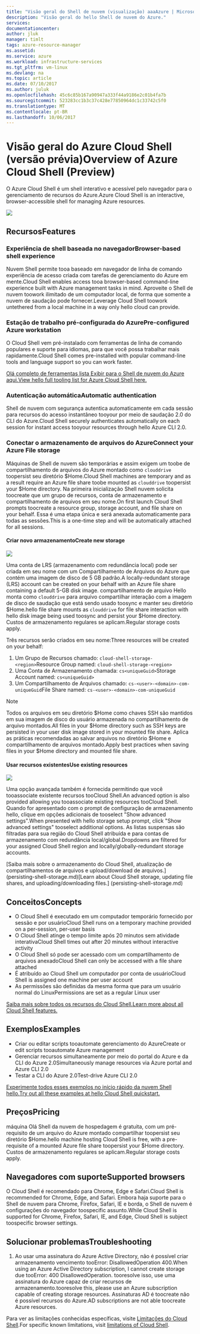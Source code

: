 ```yaml
---
title: "Visão geral do Shell de nuvem (visualização) aaaAzure | Microsoft Docs"
description: "Visão geral do hello Shell de nuvem do Azure."
services: 
documentationcenter: 
author: jluk
manager: timlt
tags: azure-resource-manager
ms.assetid: 
ms.service: azure
ms.workload: infrastructure-services
ms.tgt_pltfrm: vm-linux
ms.devlang: na
ms.topic: article
ms.date: 07/10/2017
ms.author: juluk
ms.openlocfilehash: 45c6c85b167a90947a333f44a9186e2c01b4fa7b
ms.sourcegitcommit: 523283cc1b3c37c428e77850964dc1c33742c5f0
ms.translationtype: MT
ms.contentlocale: pt-BR
ms.lasthandoff: 10/06/2017
---
```

# <a name="overview-of-azure-cloud-shell-preview"></a><span data-ttu-id="42242-103">Visão geral do Azure Cloud Shell (versão prévia)</span><span class="sxs-lookup"><span data-stu-id="42242-103">Overview of Azure Cloud Shell (Preview)</span></span>
<span data-ttu-id="42242-104">O Azure Cloud Shell é um shell interativo e acessível pelo navegador para o gerenciamento de recursos do Azure.</span><span class="sxs-lookup"><span data-stu-id="42242-104">Azure Cloud Shell is an interactive, browser-accessible shell for managing Azure resources.</span></span>

![](media/overview-pic.png)

## <a name="features"></a><span data-ttu-id="42242-105">Recursos</span><span class="sxs-lookup"><span data-stu-id="42242-105">Features</span></span>
### <a name="browser-based-shell-experience"></a><span data-ttu-id="42242-106">Experiência de shell baseada no navegador</span><span class="sxs-lookup"><span data-stu-id="42242-106">Browser-based shell experience</span></span>
<span data-ttu-id="42242-107">Nuvem Shell permite tooa baseado em navegador de linha de comando experiência de acesso criada com tarefas de gerenciamento do Azure em mente.</span><span class="sxs-lookup"><span data-stu-id="42242-107">Cloud Shell enables access tooa browser-based command-line experience built with Azure management tasks in mind.</span></span> <span data-ttu-id="42242-108">Aproveite o Shell de nuvem toowork ilimitado de um computador local, de forma que somente a nuvem de saudação pode fornecer.</span><span class="sxs-lookup"><span data-stu-id="42242-108">Leverage Cloud Shell toowork untethered from a local machine in a way only hello cloud can provide.</span></span>

### <a name="pre-configured-azure-workstation"></a><span data-ttu-id="42242-109">Estação de trabalho pré-configurada do Azure</span><span class="sxs-lookup"><span data-stu-id="42242-109">Pre-configured Azure workstation</span></span>
<span data-ttu-id="42242-110">O Cloud Shell vem pré-instalado com ferramentas de linha de comando populares e suporte para idiomas, para que você possa trabalhar mais rapidamente.</span><span class="sxs-lookup"><span data-stu-id="42242-110">Cloud Shell comes pre-installed with popular command-line tools and language support so you can work faster.</span></span>

[<span data-ttu-id="42242-111">Olá completo de ferramentas lista Exibir para o Shell de nuvem do Azure aqui.</span><span class="sxs-lookup"><span data-stu-id="42242-111">View hello full tooling list for Azure Cloud Shell here.</span></span>](features.md#tools)

### <a name="automatic-authentication"></a><span data-ttu-id="42242-112">Autenticação automática</span><span class="sxs-lookup"><span data-stu-id="42242-112">Automatic authentication</span></span>
<span data-ttu-id="42242-113">Shell de nuvem com segurança autentica automaticamente em cada sessão para recursos do acesso instantâneo tooyour por meio de saudação 2.0 do CLI do Azure.</span><span class="sxs-lookup"><span data-stu-id="42242-113">Cloud Shell securely authenticates automatically on each session for instant access tooyour resources through hello Azure CLI 2.0.</span></span>

### <a name="connect-your-azure-file-storage"></a><span data-ttu-id="42242-114">Conectar o armazenamento de arquivos do Azure</span><span class="sxs-lookup"><span data-stu-id="42242-114">Connect your Azure File storage</span></span>
<span data-ttu-id="42242-115">Máquinas de Shell de nuvem são temporárias e assim exigem um toobe de compartilhamento de arquivos do Azure montado como `clouddrive` toopersist seu diretório $Home.</span><span class="sxs-lookup"><span data-stu-id="42242-115">Cloud Shell machines are temporary and as a result require an Azure file share toobe mounted as `clouddrive` toopersist your $Home directory.</span></span>
<span data-ttu-id="42242-116">Na primeira inicialização Shell nuvem solicita toocreate que um grupo de recursos, conta de armazenamento e compartilhamento de arquivos em seu nome.</span><span class="sxs-lookup"><span data-stu-id="42242-116">On first launch Cloud Shell prompts toocreate a resource group, storage account, and file share on your behalf.</span></span> <span data-ttu-id="42242-117">Essa é uma etapa única e será anexada automaticamente para todas as sessões.</span><span class="sxs-lookup"><span data-stu-id="42242-117">This is a one-time step and will be automatically attached for all sessions.</span></span> 

#### <a name="create-new-storage"></a><span data-ttu-id="42242-118">Criar novo armazenamento</span><span class="sxs-lookup"><span data-stu-id="42242-118">Create new storage</span></span>
![](media/basic-storage.png)

<span data-ttu-id="42242-119">Uma conta de LRS (armazenamento com redundância local) pode ser criada em seu nome com um Compartilhamento de Arquivos do Azure que contém uma imagem de disco de 5 GB padrão.</span><span class="sxs-lookup"><span data-stu-id="42242-119">A locally-redundant storage (LRS) account can be created on your behalf with an Azure file share containing a default 5-GB disk image.</span></span> <span data-ttu-id="42242-120">compartilhamento de arquivo Hello monta como `clouddrive` para arquivo compartilhar interação com a imagem de disco de saudação que está sendo usado toosync e manter seu diretório $Home.</span><span class="sxs-lookup"><span data-stu-id="42242-120">hello file share mounts as `clouddrive` for file share interaction with hello disk image being used toosync and persist your $Home directory.</span></span> <span data-ttu-id="42242-121">Custos de armazenamento regulares se aplicam.</span><span class="sxs-lookup"><span data-stu-id="42242-121">Regular storage costs apply.</span></span>

<span data-ttu-id="42242-122">Três recursos serão criados em seu nome:</span><span class="sxs-lookup"><span data-stu-id="42242-122">Three resources will be created on your behalf:</span></span>
1. <span data-ttu-id="42242-123">Um Grupo de Recursos chamado: `cloud-shell-storage-<region>`</span><span class="sxs-lookup"><span data-stu-id="42242-123">Resource Group named: `cloud-shell-storage-<region>`</span></span>
2. <span data-ttu-id="42242-124">Uma Conta de Armazenamento chamada: `cs<uniqueGuid>`</span><span class="sxs-lookup"><span data-stu-id="42242-124">Storage Account named: `cs<uniqueGuid>`</span></span>
3. <span data-ttu-id="42242-125">Um Compartilhamento de Arquivos chamado: `cs-<user>-<domain>-com-uniqueGuid`</span><span class="sxs-lookup"><span data-stu-id="42242-125">File Share named: `cs-<user>-<domain>-com-uniqueGuid`</span></span>

> [!Note]
> <span data-ttu-id="42242-126">Todos os arquivos em seu diretório $Home como chaves SSH são mantidos em sua imagem de disco do usuário armazenada no compartilhamento de arquivo montados.</span><span class="sxs-lookup"><span data-stu-id="42242-126">All files in your $Home directory such as SSH keys are persisted in your user disk image stored in your mounted file share.</span></span> <span data-ttu-id="42242-127">Aplica as práticas recomendadas ao salvar arquivos no diretório $Home e compartilhamento de arquivos montado.</span><span class="sxs-lookup"><span data-stu-id="42242-127">Apply best practices when saving files in your $Home directory and mounted file share.</span></span>

#### <a name="use-existing-resources"></a><span data-ttu-id="42242-128">Usar recursos existentes</span><span class="sxs-lookup"><span data-stu-id="42242-128">Use existing resources</span></span>
![](media/advanced-storage.png)

<span data-ttu-id="42242-129">Uma opção avançada também é fornecida permitindo que você tooassociate existente recursos tooCloud Shell.</span><span class="sxs-lookup"><span data-stu-id="42242-129">An advanced option is also provided allowing you tooassociate existing resources tooCloud Shell.</span></span> <span data-ttu-id="42242-130">Quando for apresentado com o prompt de configuração de armazenamento hello, clique em opções adicionais de tooselect "Show advanced settings".</span><span class="sxs-lookup"><span data-stu-id="42242-130">When presented with hello storage setup prompt, click "Show advanced settings" tooselect additional options.</span></span> <span data-ttu-id="42242-131">As listas suspensas são filtradas para sua região do Cloud Shell atribuída e para contas de armazenamento com redundância local/global.</span><span class="sxs-lookup"><span data-stu-id="42242-131">Dropdowns are filtered for your assigned Cloud Shell region and locally/globally-redundant storage accounts.</span></span>

<span data-ttu-id="42242-132">[Saiba mais sobre o armazenamento do Cloud Shell, atualização de compartilhamentos de arquivos e upload/download de arquivos.] (persisting-shell-storage.md)</span><span class="sxs-lookup"><span data-stu-id="42242-132">[Learn about Cloud Shell storage, updating file shares, and uploading/downloading files.] (persisting-shell-storage.md)</span></span>

## <a name="concepts"></a><span data-ttu-id="42242-133">Conceitos</span><span class="sxs-lookup"><span data-stu-id="42242-133">Concepts</span></span>
* <span data-ttu-id="42242-134">O Cloud Shell é executado em um computador temporário fornecido por sessão e por usuário</span><span class="sxs-lookup"><span data-stu-id="42242-134">Cloud Shell runs on a temporary machine provided on a per-session, per-user basis</span></span>
* <span data-ttu-id="42242-135">O Cloud Shell atinge o tempo limite após 20 minutos sem atividade interativa</span><span class="sxs-lookup"><span data-stu-id="42242-135">Cloud Shell times out after 20 minutes without interactive activity</span></span>
* <span data-ttu-id="42242-136">O Cloud Shell só pode ser acessado com um compartilhamento de arquivos anexado</span><span class="sxs-lookup"><span data-stu-id="42242-136">Cloud Shell can only be accessed with a file share attached</span></span>
* <span data-ttu-id="42242-137">É atribuído ao Cloud Shell um computador por conta de usuário</span><span class="sxs-lookup"><span data-stu-id="42242-137">Cloud Shell is assigned one machine per user account</span></span>
* <span data-ttu-id="42242-138">As permissões são definidas da mesma forma que para um usuário normal do Linux</span><span class="sxs-lookup"><span data-stu-id="42242-138">Permissions are set as a regular Linux user</span></span>

[<span data-ttu-id="42242-139">Saiba mais sobre todos os recursos do Cloud Shell.</span><span class="sxs-lookup"><span data-stu-id="42242-139">Learn more about all Cloud Shell features.</span></span>](features.md)

## <a name="examples"></a><span data-ttu-id="42242-140">Exemplos</span><span class="sxs-lookup"><span data-stu-id="42242-140">Examples</span></span>
* <span data-ttu-id="42242-141">Criar ou editar scripts tooautomate gerenciamento do Azure</span><span class="sxs-lookup"><span data-stu-id="42242-141">Create or edit scripts tooautomate Azure management</span></span>
* <span data-ttu-id="42242-142">Gerenciar recursos simultaneamente por meio do portal do Azure e da CLI do Azure 2.0</span><span class="sxs-lookup"><span data-stu-id="42242-142">Simultaneously manage resources via Azure portal and Azure CLI 2.0</span></span>
* <span data-ttu-id="42242-143">Testar a CLI do Azure 2.0</span><span class="sxs-lookup"><span data-stu-id="42242-143">Test-drive Azure CLI 2.0</span></span>

[<span data-ttu-id="42242-144">Experimente todos esses exemplos no início rápido da nuvem Shell hello.</span><span class="sxs-lookup"><span data-stu-id="42242-144">Try out all these examples at hello Cloud Shell quickstart.</span></span>](quickstart.md)

## <a name="pricing"></a><span data-ttu-id="42242-145">Preços</span><span class="sxs-lookup"><span data-stu-id="42242-145">Pricing</span></span>
<span data-ttu-id="42242-146">máquina Olá Shell da nuvem de hospedagem é gratuita, com um pré-requisito de um arquivo do Azure montado compartilhar toopersist seu diretório $Home.</span><span class="sxs-lookup"><span data-stu-id="42242-146">hello machine hosting Cloud Shell is free, with a pre-requisite of a mounted Azure file share toopersist your $Home directory.</span></span> <span data-ttu-id="42242-147">Custos de armazenamento regulares se aplicam.</span><span class="sxs-lookup"><span data-stu-id="42242-147">Regular storage costs apply.</span></span>

## <a name="supported-browsers"></a><span data-ttu-id="42242-148">Navegadores com suporte</span><span class="sxs-lookup"><span data-stu-id="42242-148">Supported browsers</span></span>
<span data-ttu-id="42242-149">O Cloud Shell é recomendado para Chrome, Edge e Safari.</span><span class="sxs-lookup"><span data-stu-id="42242-149">Cloud Shell is recommended for Chrome, Edge, and Safari.</span></span> <span data-ttu-id="42242-150">Embora haja suporte para o Shell de nuvem para Chrome, Firefox, Safari, IE e borda, o Shell de nuvem é configurações do navegador toospecific assunto.</span><span class="sxs-lookup"><span data-stu-id="42242-150">While Cloud Shell is supported for Chrome, Firefox, Safari, IE, and Edge, Cloud Shell is subject toospecific browser settings.</span></span>

## <a name="troubleshooting"></a><span data-ttu-id="42242-151">Solucionar problemas</span><span class="sxs-lookup"><span data-stu-id="42242-151">Troubleshooting</span></span>
1. <span data-ttu-id="42242-152">Ao usar uma assinatura do Azure Active Directory, não é possível criar armazenamento vencimento tooError: DisallowedOperation 400.</span><span class="sxs-lookup"><span data-stu-id="42242-152">When using an Azure Active Directory subscription, I cannot create storage due tooError: 400 DisallowedOperation.</span></span> <span data-ttu-id="42242-153">tooresolve isso, use uma assinatura do Azure capaz de criar recursos de armazenamento.</span><span class="sxs-lookup"><span data-stu-id="42242-153">tooresolve this, please use an Azure subscription capable of creating storage resources.</span></span> <span data-ttu-id="42242-154">Assinaturas AD é toocreate não é possível recursos do Azure.</span><span class="sxs-lookup"><span data-stu-id="42242-154">AD subscriptions are not able toocreate Azure resources.</span></span>

<span data-ttu-id="42242-155">Para ver as limitações conhecidas específicas, visite [Limitações do Cloud Shell](limitations.md).</span><span class="sxs-lookup"><span data-stu-id="42242-155">For specific known limitations, visit [limitations of Cloud Shell](limitations.md).</span></span>
